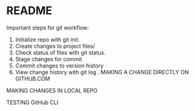 # README #
Important steps for git workflow:

1. Initialize repo with git init.
2. Create changes to project files/
3. Check status of files with git status.
4. Stage changes for commit
5. Commit changes to version history
6. View change history with git log
.
MAKING A CHANGE DIRECTLY ON GITHUB.COM

MAKING CHANGES IN LOCAL REPO

TESTING GitHub CLI
